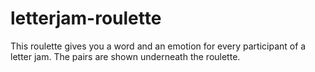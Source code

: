 # letterjam-roulette
This roulette gives you a word and an emotion for every participant of a letter jam. The pairs are shown underneath the roulette. 

